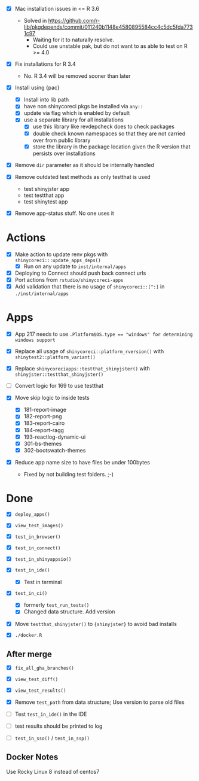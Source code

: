 
- [x] Mac installation issues in <= R 3.6
  * Solved in https://github.com/r-lib/pkgdepends/commit/011240b1148e4580895584cc4c5dc5fda7731c97
    * Waiting for it to naturally resolve.
    * Could use unstable pak, but do not want to as able to test on R >= 4.0
- [x] Fix installations for R 3.4
  * No. R 3.4 will be removed sooner than later

- [x] Install using {pac}
  - [x] Install into lib path
  - [x] have non shinycoreci pkgs be installed via `any::`
  - [x] update via flag which is enabled by default
  - [x] use a separate library for all installations
    - [x] use this library like revdepcheck does to check packages
    - [x] double check known namespaces so that they are not carried over from public library
    - [x] store the library in the package location given the R version that persists over installations

- [x] Remove `dir` parameter as it should be internally handled

- [x] Remove outdated test methods as only testthat is used
  * test shinyjster app
  * test testthat app
  * test shinytest app

- [x] Remove app-status stuff. No one uses it


# Actions
- [x] Make action to update renv pkgs with `shinycoreci:::update_apps_deps()`
  - [x] Run on any update to `inst/internal/apps`
- [x] Deploying to Connect should push back connect urls
- [x] Port actions from `rstudio/shinycoreci-apps`
- [x] Add validation that there is no usage of `shinycoreci::[^:]` in `./inst/internal/apps`

# Apps
- [x] App 217 needs to use
  `.Platform$OS.type == "windows" for determining windows support`
- [x] Replace all usage of `shinycoreci::platform_rversion()` with `shinytest2::platform_variant()`
- [x] Replace `shinycoreciapps::testthat_shinyjster()` with `shinyjster::testthat_shinyjster()`
- [ ] Convert logic for 169 to use testthat

- [x] Move skip logic to inside tests
  - [x] 181-report-image
  - [x] 182-report-png
  - [x] 183-report-cairo
  - [x] 184-report-ragg
  - [x] 193-reactlog-dynamic-ui
  - [x] 301-bs-themes
  - [x] 302-bootswatch-themes

- [x] Reduce app name size to have files be under 100bytes
  - Fixed by not building test folders. ;-)

# Done
- [x] `deploy_apps()`
- [x] `view_test_images()`
- [x] `test_in_browser()`
- [x] `test_in_connect()`
- [x] `test_in_shinyappsio()`
- [x] `test_in_ide()`
  - [x] Test in terminal

- [x] `test_in_ci()`
  - [x] formerly `test_run_tests()`
  - [x] Changed data structure. Add version

- [x] Move `testthat_shinyjster()` to `{shinyjster}` to avoid bad installs


- [x] `./docker.R`

## After merge
- [x] `fix_all_gha_branches()`
- [x] `view_test_diff()`
- [x] `view_test_results()`
- [x] Remove `test_path` from data structure; Use version to parse old files
- [ ] Test `test_in_ide()` in the IDE
- [ ] test results should be printed to log
- [ ] `test_in_sso()` / `test_in_ssp()`


## Docker Notes
Use Rocky Linux 8 instead of centos7
